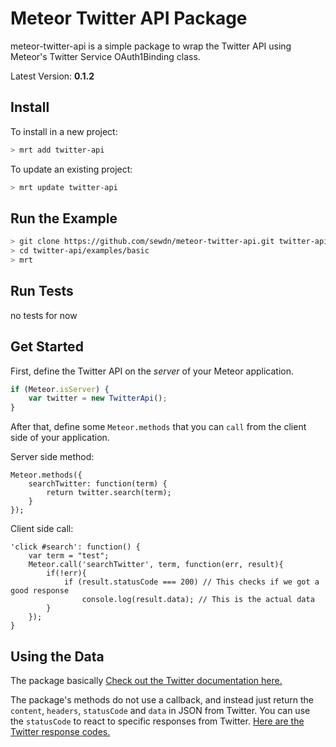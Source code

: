 Meteor Twitter API Package
==========================

meteor-twitter-api is a simple package to wrap the Twitter API using Meteor's Twitter Service OAuth1Binding class.

Latest Version: **0.1.2**

## Install

To install in a new project:
```bash
> mrt add twitter-api
```

To update an existing project:
```bash
> mrt update twitter-api
```

## Run the Example
```bash
> git clone https://github.com/sewdn/meteor-twitter-api.git twitter-api
> cd twitter-api/examples/basic
> mrt
```

## Run Tests
no tests for now

## Get Started

First, define the Twitter API on the *server* of your Meteor application.
```javascript
if (Meteor.isServer) {
    var twitter = new TwitterApi();
}
```

After that, define some `Meteor.methods` that you can `call` from the client side of your application.

Server side method:
```
Meteor.methods({
    searchTwitter: function(term) {
        return twitter.search(term);
    }
});
```

Client side call:

```
'click #search': function() {
    var term = "test";
    Meteor.call('searchTwitter', term, function(err, result){
        if(!err){
            if (result.statusCode === 200) // This checks if we got a good response
                console.log(result.data); // This is the actual data
        }
    });
}
```

## Using the Data

The package basically [Check out the Twitter documentation here.](https://dev.twitter.com/docs/api/1.1)

The package's methods do not use a callback, and instead just return the `content`, `headers`, `statusCode` and `data` in JSON from Twitter. You can use the `statusCode` to react to specific responses from Twitter. [Here are the Twitter response codes.](https://dev.twitter.com/docs/error-codes-responses)
```
